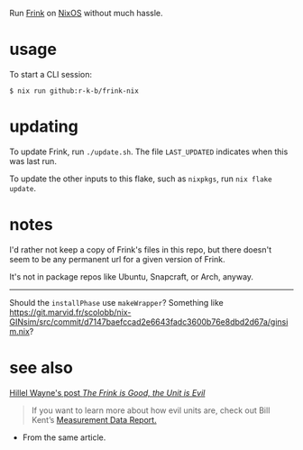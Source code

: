 Run [Frink] on [NixOS] without much hassle.

[Frink]: https://frinklang.org/
[NixOS]: https://nixos.org/

# usage

To start a CLI session:

`$ nix run github:r-k-b/frink-nix`


# updating

To update Frink, run `./update.sh`. The file `LAST_UPDATED` indicates when this
was last run.

To update the other inputs to this flake, such as `nixpkgs`, run 
`nix flake update`.


# notes

I'd rather not keep a copy of Frink's files in this repo, but there doesn't seem
to be any permanent url for a given version of Frink.

It's not in package repos like Ubuntu, Snapcraft, or Arch, anyway.

---

Should the `installPhase` use `makeWrapper`? Something like
<https://git.marvid.fr/scolobb/nix-GINsim/src/commit/d7147baefccad2e6643fadc3600b76e8dbd2d67a/ginsim.nix>?


# see also

[Hillel Wayne's post *The Frink is Good, the Unit is Evil*](https://hillelwayne.com/post/frink/)

> If you want to learn more about how evil units are, check out Bill Kent’s
> [Measurement Data Report.](https://www.bkent.net/Doc/mdarchiv.pdf)

- From the same article.
